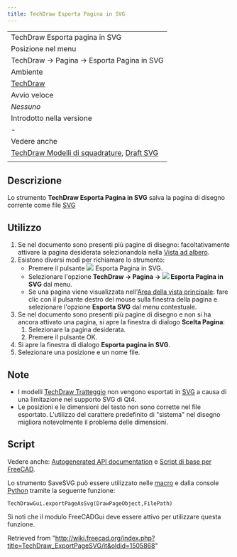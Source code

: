 ```yaml
---
title: TechDraw Esporta Pagina in SVG
---
```

|  |
| --- |
| TechDraw Esporta pagina in SVG |
| Posizione nel menu |
| TechDraw → Pagina → Esporta Pagina in SVG |
| Ambiente |
| [TechDraw](/TechDraw_Workbench/it "TechDraw Workbench/it") |
| Avvio veloce |
| *Nessuno* |
| Introdotto nella versione |
| - |
| Vedere anche |
| [TechDraw Modelli di squadrature](/TechDraw_Templates/it "TechDraw Templates/it"), [Draft SVG](/Draft_SVG/it "Draft SVG/it") |
|  |

## Descrizione

Lo strumento **TechDraw Esporta Pagina in SVG** salva la pagina di disegno corrente come file [SVG](/SVG/it "SVG/it")

## Utilizzo

1. Se nel documento sono presenti più pagine di disegno: facoltativamente attivare la pagina desiderata selezionandola nella [Vista ad albero](/Tree_view/it "Tree view/it").
2. Esistono diversi modi per richiamare lo strumento:
   * Premere il pulsante ![](/images/TechDraw_ExportPageSVG.svg) Esporta Pagina in SVG.
   * Selezionare l'opzione **TechDraw → Pagina → ![](/images/TechDraw_ExportPageSVG.svg) Esporta Pagina in SVG** dal menu.
   * Se una pagina viene visualizzata nell'[Area della vista principale](/Main_view_area/it "Main view area/it"): fare clic con il pulsante destro del mouse sulla finestra della pagina e selezionare l'opzione **Esporta SVG** dal menu contestuale.
3. Se nel documento sono presenti più pagine di disegno e non si ha ancora attivato una pagina, si apre la finestra di dialogo **Scelta Pagina**:
   1. Selezionare la pagina desiderata.
   2. Premere il pulsante OK.
4. Si apre la finestra di dialogo **Esporta pagina in SVG**.
5. Selezionare una posizione e un nome file.

## Note

* I modelli [TechDraw Tratteggio](/TechDraw_Hatch/it "TechDraw Hatch/it") non vengono esportati in [SVG](/SVG/it "SVG/it") a causa di una limitazione nel supporto SVG di Qt4.
* Le posizioni e le dimensioni del testo non sono corrette nel file esportato. L'utilizzo del carattere predefinito di "sistema" nel disegno migliora notevolmente il problema delle dimensioni.

## Script

Vedere anche: [Autogenerated API documentation](https://freecad.github.io/SourceDoc/) e [Script di base per FreeCAD](/FreeCAD_Scripting_Basics/it "FreeCAD Scripting Basics/it").

Lo strumento SaveSVG può essere utilizzato nelle [macro](/Macros/it "Macros/it") e dalla console [Python](/Python/it "Python/it") tramite la seguente funzione:

```
TechDrawGui.exportPageAsSvg(DrawPageObject,FilePath)

```

Si noti che il modulo FreeCADGui deve essere attivo per utilizzare questa funzione.

Retrieved from "<http://wiki.freecad.org/index.php?title=TechDraw_ExportPageSVG/it&oldid=1505868>"